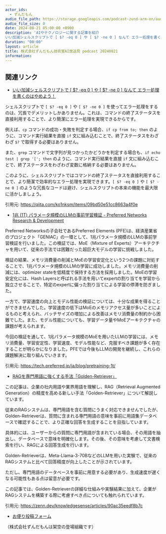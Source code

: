 ```yaml
---
actor_ids:
  - ずんだもん
audio_file_path: https://storage.googleapis.com/podcast-zund-arm-on/audio/株式会社ずんだもん技術室AI放送局_podcast_20240821.mp3
audio_file_size: 0
date: 2024-08-21 05:00:00 +0900
description: 'AIやテクノロジーに関する記事を紹介  
いい加減シェルスクリプトで [ $? -eq 0 ] や [ $? -ne 0 ] なんて エラー処理を書くのはやめよう！、1兆 (1T) パラメータ規模のLLMの事前学習検証 - Preferred Networks Research &amp; Development、RAGを専門用語に強くする手法「Golden-Retriever」'
duration: "00:00"
layout: article
title: 株式会社ずんだもん技術室AI放送局 podcast 20240821
information: 
---
```


## 関連リンク


- [いい加減シェルスクリプトで [ $? -eq 0 ] や [ $? -ne 0 ] なんて エラー処理を書くのはやめよう！](https://qiita.com/ko1nksm/items/09bd50e51cc8663a4f0e)  


シェルスクリプトで `[ $? -eq 0 ]` や `[ $? -ne 0 ]` を使ってエラー処理をするのは、冗長でデメリットしかありません。これは、コマンドの終了ステータスを直接利用することで、より簡潔にエラー処理を実現できるからです。

例えば、`cp` コマンドの成功・失敗を判定する場合、`if cp from to; then` のように、コマンド実行結果を直接 `if` 文に組み込むことで、終了ステータスをわざわざ `$?` で取得する必要はありません。

また、`grep` コマンドで文字列が見つかったかどうかを判定する場合も、`if echo test | grep '['; then` のように、コマンド実行結果を直接 `if` 文に組み込むことで、終了ステータスをわざわざ変数に格納する必要はありません。

このように、シェルスクリプトではコマンドの終了ステータスを直接利用することで、より簡潔で効率的なエラー処理を実現できます。`[ $? -eq 0 ]` や `[ $? -ne 0 ]` のような冗長なコードは避け、シェルスクリプトの本来の機能を最大限に活かしましょう。 


引用元: https://qiita.com/ko1nksm/items/09bd50e51cc8663a4f0e


- [1兆 (1T) パラメータ規模のLLMの事前学習検証 - Preferred Networks Research & Development](https://tech.preferred.jp/ja/blog/pretraining-1t/)  


Preferred Networksの子会社であるPreferred Elements (PFE)は、経済産業省のプロジェクト「GENIAC」の一環として、1兆パラメータ規模のLLMの事前学習検証を行いました。この検証では、MoE（Mixture of Experts）アーキテクチャを用いて、従来の手法では困難だった超巨大モデルの学習に挑戦しました。

検証の結果、メモリ消費量の削減とMoEの学習安定化という2つの課題に対処することで、1兆パラメータ規模のLLMの学習に成功しました。メモリ消費量の削減には、optimizer stateを低精度で保持する方法を採用しました。MoEの学習安定化には、Hash Layersと呼ばれる手法を用いてexpertの割り当てを学習から独立させることで、特定のexpertに偏った割り当てによる学習の停滞を防ぎました。

一方で、学習速度の向上とモデル性能の検証については、十分な成果を得ることができませんでした。学習速度の低下はMoEのメモリアクセス量が多いことによるものと考えられ、バッチサイズの増加による改善はメモリ消費量の制約から困難でした。また、モデル性能についても、学習データ量やMoEアーキテクチャの課題が考えられます。

今回の検証を通して、1兆パラメータ規模のMoEを用いたLLMの学習には、メモリ消費量、学習安定性、学習速度、モデル性能など、克服すべき課題が多く存在することが明らかになりました。PFEでは今後もLLMの開発を継続し、これらの課題解決に取り組んでいきます。


引用元: https://tech.preferred.jp/ja/blog/pretraining-1t/


- [RAGを専門用語に強くする手法「Golden-Retriever」](https://zenn.dev/knowledgesense/articles/90ac35eedf8b7c)  


この記事は、企業の社内用語や業界用語を理解し、RAG（Retrieval Augmented Generation）の精度を高める新しい手法「Golden-Retriever」について解説しています。

従来のRAGシステムは、専門用語を含む質問にうまく対応できませんでしたが、Golden-Retrieverは、質問に含まれる専門用語の意味を事前に用語集データベースで確認することで、より正確な回答を生成することを目指しています。

具体的には、ユーザーからの質問に専門用語が含まれている場合、その用語を抽出し、データベースで意味を明確化します。その後、その意味を考慮して文書検索を行い、RAGによる回答生成を行います。

Golden-Retrieverは、Meta-Llama-3-70BなどのLLMを用いた実験で、従来のRAGシステムと比べて回答精度が向上したことが示されています。

ただし、専門用語のデータベースを事前に用意する必要があり、生成速度が遅くなる可能性もある点は留意が必要です。

この記事では、Golden-Retrieverの詳細な仕組みや実験結果に加えて、企業がRAGシステムを構築する際に考慮すべき点についても触れられています。


引用元: https://zenn.dev/knowledgesense/articles/90ac35eedf8b7c



- [お便り投稿フォーム](https://forms.gle/ffg4JTfqdiqK62qf9)

（株式会社ずんだもんは架空の登場組織です）
